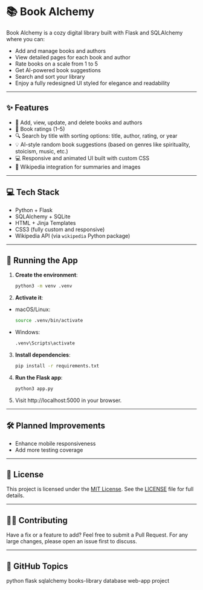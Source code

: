 # 📚 Book Alchemy

Book Alchemy is a cozy digital library built with Flask and SQLAlchemy where you can:

- Add and manage books and authors
- View detailed pages for each book and author
- Rate books on a scale from 1 to 5
- Get AI-powered book suggestions
- Search and sort your library
- Enjoy a fully redesigned UI styled for elegance and readability

---

## ✨ Features

- 📖 Add, view, update, and delete books and authors
- 🌟 Book ratings (1–5)
- 🔍 Search by title with sorting options: title, author, rating, or year
- 💡 AI-style random book suggestions (based on genres like spirituality, stoicism, music, etc.)
- 💻 Responsive and animated UI built with custom CSS
- 🔗 Wikipedia integration for summaries and images

---

## 💻 Tech Stack

- Python + Flask
- SQLAlchemy + SQLite
- HTML + Jinja Templates
- CSS3 (fully custom and responsive)
- Wikipedia API (via `wikipedia` Python package)

---

## 🚀 Running the App

1. **Create the environment**:
   ```bash
   python3 -m venv .venv
   ```

2. **Activate it**:

- macOS/Linux:
  ```bash
  source .venv/bin/activate
  ```

- Windows:
  ```bash
  .venv\Scripts\activate
  ```

3. **Install dependencies**:
   ```bash
   pip install -r requirements.txt
   ```

4. **Run the Flask app**:
   ```bash
   python3 app.py
   ```

5. Visit http://localhost:5000 in your browser.

---
## 🛠️ Planned Improvements
- Enhance mobile responsiveness
- Add more testing coverage

---
## 📄 License
This project is licensed under the [MIT License](LICENSE). 
See the [LICENSE](LICENSE) file for full details.

---

## 👊🏼 Contributing
Have a fix or a feature to add? Feel free to submit a Pull Request. 
For any large changes, please open an issue first to discuss.

---

## 🔖 GitHub Topics

python flask sqlalchemy books-library database web-app project
